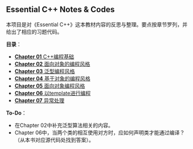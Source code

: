 ## Essential C++ Notes & Codes

本项目是对《Essential C++》这本教材内容的反思与整理。要点按章节罗列，并给出了相应的习题代码。

**目录**：
+ [**Chapter 01** C++编程基础](https://github.com/hliangzhao/essentialCpp/tree/main/ch01)
+ [**Chapter 02** 面向对象的编程风格](https://github.com/hliangzhao/essentialCpp/tree/main/ch02)
+ [**Chapter 03** 泛型编程风格](https://github.com/hliangzhao/essentialCpp/tree/main/ch03)
+ [**Chapter 04** 基于对象的编程风格](https://github.com/hliangzhao/essentialCpp/tree/main/ch04)
+ [**Chapter 05** 面向对象编程风格](https://github.com/hliangzhao/essentialCpp/tree/main/ch05)
+ [**Chapter 06** 以template进行编程](https://github.com/hliangzhao/essentialCpp/tree/main/ch06)
+ [**Chapter 07** 异常处理](https://github.com/hliangzhao/essentialCpp/tree/main/ch07)


**To-Do**：
+ 在Chapter 02中补充泛型算法相关的内容。
+ Chapter 06中，当两个类的相互使用对方时，应如何声明类才能通过编译？（从本书对应源代码处找到答案）。